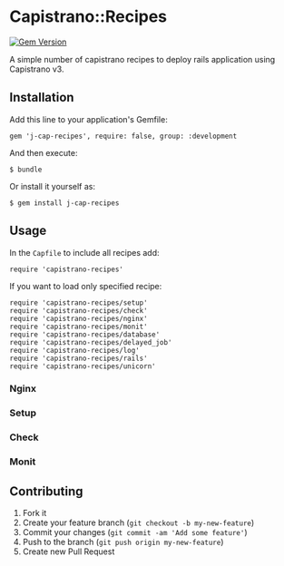 # Capistrano::Recipes
[![Gem Version](https://badge.fury.io/rb/j-cap-recipes.png)](http://badge.fury.io/rb/j-cap-recipes)

A simple number of capistrano recipes to deploy rails application using Capistrano v3.

## Installation

Add this line to your application's Gemfile:

    gem 'j-cap-recipes', require: false, group: :development

And then execute:

    $ bundle

Or install it yourself as:

    $ gem install j-cap-recipes

## Usage

In the `Capfile` to include all recipes add:

    require 'capistrano-recipes'

If you want to load only specified recipe:

    require 'capistrano-recipes/setup'
    require 'capistrano-recipes/check'
    require 'capistrano-recipes/nginx'
    require 'capistrano-recipes/monit'
    require 'capistrano-recipes/database'
    require 'capistrano-recipes/delayed_job'
    require 'capistrano-recipes/log'
    require 'capistrano-recipes/rails'
    require 'capistrano-recipes/unicorn'

### Nginx
### Setup
### Check
### Monit

## Contributing

1. Fork it
2. Create your feature branch (`git checkout -b my-new-feature`)
3. Commit your changes (`git commit -am 'Add some feature'`)
4. Push to the branch (`git push origin my-new-feature`)
5. Create new Pull Request
